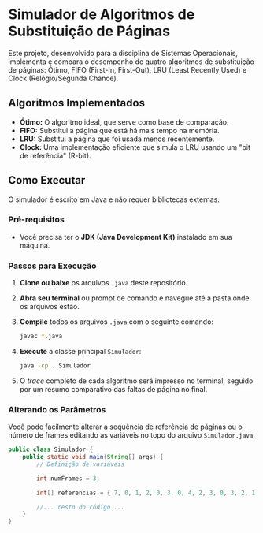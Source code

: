 # Simulador de Algoritmos de Substituição de Páginas

Este projeto, desenvolvido para a disciplina de Sistemas Operacionais, implementa e compara o desempenho de quatro algoritmos de substituição de páginas: Ótimo, FIFO (First-In, First-Out), LRU (Least Recently Used) e Clock (Relógio/Segunda Chance).

## Algoritmos Implementados

- **Ótimo:** O algoritmo ideal, que serve como base de comparação.
- **FIFO:** Substitui a página que está há mais tempo na memória.
- **LRU:** Substitui a página que foi usada menos recentemente.
- **Clock:** Uma implementação eficiente que simula o LRU usando um "bit de referência" (R-bit).

## Como Executar

O simulador é escrito em Java e não requer bibliotecas externas.

### Pré-requisitos

- Você precisa ter o **JDK (Java Development Kit)** instalado em sua máquina.

### Passos para Execução

1.  **Clone ou baixe** os arquivos `.java` deste repositório.

2.  **Abra seu terminal** ou prompt de comando e navegue até a pasta onde os arquivos estão.

3.  **Compile** todos os arquivos `.java` com o seguinte comando:

    ```bash
    javac *.java
    ```

4.  **Execute** a classe principal `Simulador`:

    ```bash
    java -cp . Simulador
    ```

5.  O _trace_ completo de cada algoritmo será impresso no terminal, seguido por um resumo comparativo das faltas de página no final.

### Alterando os Parâmetros

Você pode facilmente alterar a sequência de referência de páginas ou o número de frames editando as variáveis no topo do arquivo `Simulador.java`:

```java
public class Simulador {
    public static void main(String[] args) {
        // Definição de variáveis

        int numFrames = 3;

        int[] referencias = { 7, 0, 1, 2, 0, 3, 0, 4, 2, 3, 0, 3, 2, 1, 2, 0, 1, 7, 0, 1 };

        //... resto do código ...
    }
}
```
